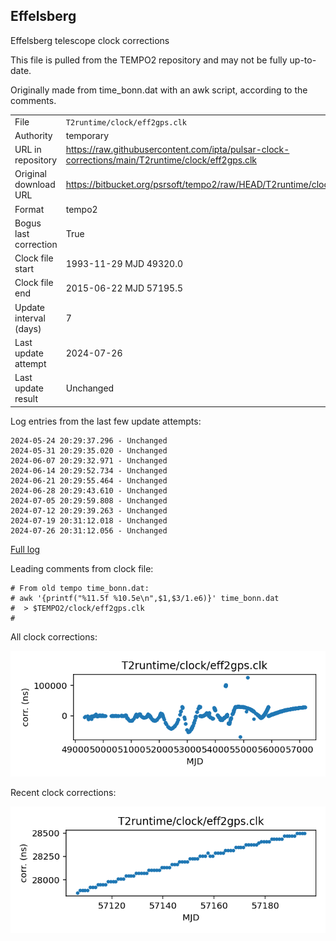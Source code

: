 
## Effelsberg

Effelsberg telescope clock corrections

This file is pulled from the TEMPO2 repository and may not be fully
up-to-date.

Originally made from time_bonn.dat with an awk script, according to
the comments.

|     |     |
|:--- |:--- |
| File | `T2runtime/clock/eff2gps.clk` |
| Authority | temporary |
| URL in repository | <https://raw.githubusercontent.com/ipta/pulsar-clock-corrections/main/T2runtime/clock/eff2gps.clk> |
| Original download URL | <https://bitbucket.org/psrsoft/tempo2/raw/HEAD/T2runtime/clock/eff2gps.clk> |
| Format | tempo2 |
| Bogus last correction | True |
| Clock file start | 1993-11-29 MJD 49320.0 |
| Clock file end | 2015-06-22 MJD 57195.5 |
| Update interval (days) | 7 |
| Last update attempt | 2024-07-26 |
| Last update result | Unchanged |

Log entries from the last few update attempts:
```
2024-05-24 20:29:37.296 - Unchanged
2024-05-31 20:29:35.020 - Unchanged
2024-06-07 20:29:32.971 - Unchanged
2024-06-14 20:29:52.734 - Unchanged
2024-06-21 20:29:55.464 - Unchanged
2024-06-28 20:29:43.610 - Unchanged
2024-07-05 20:29:59.808 - Unchanged
2024-07-12 20:29:39.263 - Unchanged
2024-07-19 20:31:12.018 - Unchanged
2024-07-26 20:31:12.056 - Unchanged
```
[Full log](https://raw.githubusercontent.com/ipta/pulsar-clock-corrections/main/log/T2runtime/clock/eff2gps.clk.log)

Leading comments from clock file:

    # From old tempo time_bonn.dat:
    # awk '{printf("%11.5f %10.5e\n",$1,$3/1.e6)}' time_bonn.dat
    #  > $TEMPO2/clock/eff2gps.clk
    #



All clock corrections:

![plot of all clock corrections](eff2gps.clk.png "All corrections")

Recent clock corrections:

![plot of recent clock corrections](eff2gps.clk.short.png "Recent corrections")

